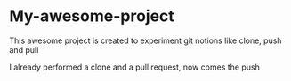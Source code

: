 # My-awesome-project

This awesome project is created to experiment git notions like clone, push and pull

I already performed a clone and a pull request, now comes the push
